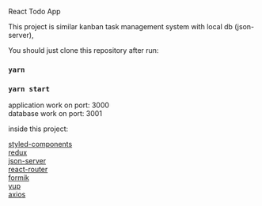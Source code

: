 React Todo App

This project is similar kanban task management system with local db (json-server), <br />

You should just clone this repository after run: 
### `yarn`
### `yarn start`

application work on port: 3000 <br />
database work on port: 3001 <br />


inside this project: <br />

[styled-components](https://github.com/styled-components)<br />
[redux](https://github.com/reduxjs/redux)<br />
[json-server](https://github.com/typicode/json-server)<br />
[react-router](https://github.com/ReactTraining/react-router)<br />
[formik](https://github.com/formium/formik)<br />
[yup](https://github.com/jquense/yup)<br />
[axios](https://github.com/axios/axios)<br />